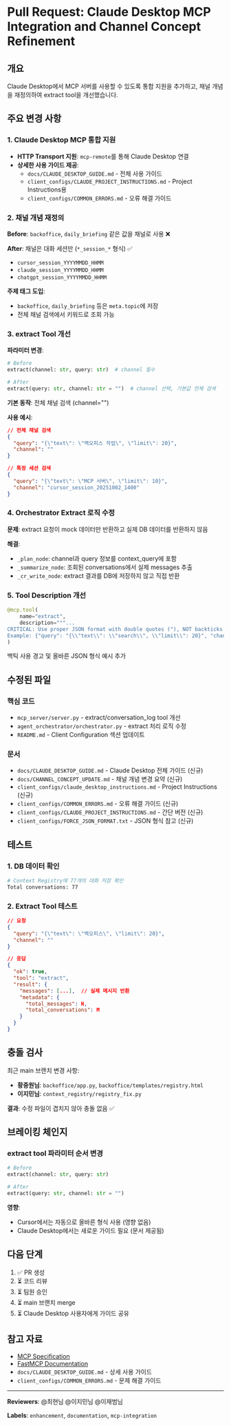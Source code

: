 # Pull Request: Claude Desktop MCP Integration and Channel Concept Refinement

## 개요

Claude Desktop에서 MCP 서버를 사용할 수 있도록 통합 지원을 추가하고, 채널 개념을 재정의하여 extract tool을 개선했습니다.

## 주요 변경 사항

### 1. Claude Desktop MCP 통합 지원

- **HTTP Transport 지원**: `mcp-remote`를 통해 Claude Desktop 연결
- **상세한 사용 가이드 제공**: 
  - `docs/CLAUDE_DESKTOP_GUIDE.md` - 전체 사용 가이드
  - `client_configs/CLAUDE_PROJECT_INSTRUCTIONS.md` - Project Instructions용
  - `client_configs/COMMON_ERRORS.md` - 오류 해결 가이드

### 2. 채널 개념 재정의

**Before**: `backoffice`, `daily_briefing` 같은 값을 채널로 사용 ❌

**After**: 채널은 대화 세션만 (`*_session_*` 형식) ✅
- `cursor_session_YYYYMMDD_HHMM`
- `claude_session_YYYYMMDD_HHMM`
- `chatgpt_session_YYYYMMDD_HHMM`

**주제 태그 도입**: 
- `backoffice`, `daily_briefing` 등은 `meta.topic`에 저장
- 전체 채널 검색에서 키워드로 조회 가능

### 3. extract Tool 개선

**파라미터 변경**:
```python
# Before
extract(channel: str, query: str)  # channel 필수

# After  
extract(query: str, channel: str = "")  # channel 선택, 기본값 전체 검색
```

**기본 동작**: 전체 채널 검색 (channel="")

**사용 예시**:
```json
// 전체 채널 검색
{
  "query": "{\"text\": \"백오피스 작업\", \"limit\": 20}",
  "channel": ""
}

// 특정 세션 검색
{
  "query": "{\"text\": \"MCP 서버\", \"limit\": 10}",
  "channel": "cursor_session_20251002_1400"
}
```

### 4. Orchestrator Extract 로직 수정

**문제**: extract 요청이 mock 데이터만 반환하고 실제 DB 데이터를 반환하지 않음

**해결**:
- `_plan_node`: channel과 query 정보를 context_query에 포함
- `_summarize_node`: 조회된 conversations에서 실제 messages 추출
- `_cr_write_node`: extract 결과를 DB에 저장하지 않고 직접 반환

### 5. Tool Description 개선

```python
@mcp.tool(
    name="extract",
    description="""...
CRITICAL: Use proper JSON format with double quotes ("), NOT backticks (`).
Example: {"query": "{\\"text\\": \\"search\\", \\"limit\\": 20}", "channel": ""}"""
)
```

백틱 사용 경고 및 올바른 JSON 형식 예시 추가

## 수정된 파일

### 핵심 코드
- `mcp_server/server.py` - extract/conversation_log tool 개선
- `agent_orchestrator/orchestrator.py` - extract 처리 로직 수정
- `README.md` - Client Configuration 섹션 업데이트

### 문서
- `docs/CLAUDE_DESKTOP_GUIDE.md` - Claude Desktop 전체 가이드 (신규)
- `docs/CHANNEL_CONCEPT_UPDATE.md` - 채널 개념 변경 요약 (신규)
- `client_configs/claude_desktop_instructions.md` - Project Instructions (신규)
- `client_configs/COMMON_ERRORS.md` - 오류 해결 가이드 (신규)
- `client_configs/CLAUDE_PROJECT_INSTRUCTIONS.md` - 간단 버전 (신규)
- `client_configs/FORCE_JSON_FORMAT.txt` - JSON 형식 참고 (신규)

## 테스트

### 1. DB 데이터 확인
```bash
# Context Registry에 77개의 대화 저장 확인
Total conversations: 77
```

### 2. Extract Tool 테스트
```json
// 요청
{
  "query": "{\"text\": \"백오피스\", \"limit\": 20}",
  "channel": ""
}

// 응답
{
  "ok": true,
  "tool": "extract",
  "result": {
    "messages": [...],  // 실제 메시지 반환
    "metadata": {
      "total_messages": N,
      "total_conversations": M
    }
  }
}
```

## 충돌 검사

최근 main 브랜치 변경 사항:
- **황중원님**: `backoffice/app.py`, `backoffice/templates/registry.html`
- **이지민님**: `context_registry/registry_fix.py`

**결과**: 수정 파일이 겹치지 않아 충돌 없음 ✅

## 브레이킹 체인지

### extract tool 파라미터 순서 변경
```python
# Before
extract(channel: str, query: str)

# After
extract(query: str, channel: str = "")
```

**영향**: 
- Cursor에서는 자동으로 올바른 형식 사용 (영향 없음)
- Claude Desktop에서는 새로운 가이드 필요 (문서 제공됨)

## 다음 단계

1. ✅ PR 생성
2. ⏳ 코드 리뷰
3. ⏳ 팀원 승인
4. ⏳ main 브랜치 merge
5. ⏳ Claude Desktop 사용자에게 가이드 공유

## 참고 자료

- [MCP Specification](https://modelcontextprotocol.io/)
- [FastMCP Documentation](https://github.com/jlowin/fastmcp)
- `docs/CLAUDE_DESKTOP_GUIDE.md` - 상세 사용 가이드
- `client_configs/COMMON_ERRORS.md` - 문제 해결 가이드

---

**Reviewers**: @최현님 @이지민님 @이재범님

**Labels**: `enhancement`, `documentation`, `mcp-integration`

